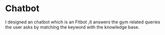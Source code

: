 # Chatbot
I designed an chatbot which is an Fitbot ,it answers the gym related queries the user asks by matching the keyword with the knowledge base.
